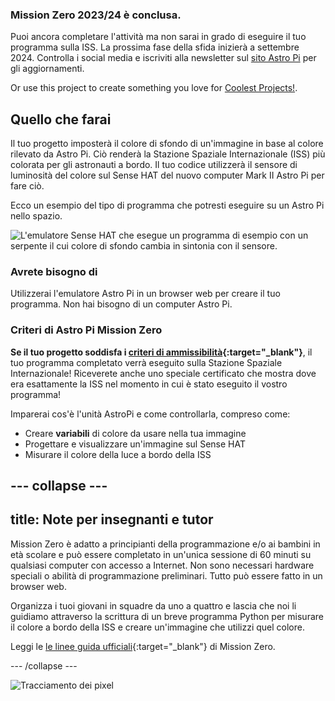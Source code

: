 ### Mission Zero 2023/24 è conclusa.

Puoi ancora completare l'attività ma non sarai in grado di eseguire il tuo programma sulla ISS. La prossima fase della sfida inizierà a settembre 2024. Controlla i social media e iscriviti alla newsletter sul [sito Astro Pi](https://astro-pi.org/mission-zero/) per gli aggiornamenti.

Or use this project to create something you love for [Coolest Projects!](https://online.coolestprojects.org/take-part).



## Quello che farai

Il tuo progetto imposterà il colore di sfondo di un'immagine in base al colore rilevato da Astro Pi. Ciò renderà la Stazione Spaziale Internazionale (ISS) più colorata per gli astronauti a bordo. Il tuo codice utilizzerà il sensore di luminosità del colore sul Sense HAT del nuovo computer Mark II Astro Pi per fare ciò.

Ecco un esempio del tipo di programma che potresti eseguire su un Astro Pi nello spazio.

![L'emulatore Sense HAT che esegue un programma di esempio con un serpente il cui colore di sfondo cambia in sintonia con il sensore.](images/finished.gif)

### Avrete bisogno di

Utilizzerai l'emulatore Astro Pi in un browser web per creare il tuo programma. Non hai bisogno di un computer Astro Pi.

### Criteri di Astro Pi Mission Zero

**Se il tuo progetto soddisfa i [criteri di ammissibilità](https://astro-pi.org/mission-zero/eligibility){:target="_blank"}**, il tuo programma completato verrà eseguito sulla Stazione Spaziale Internazionale! Riceverete anche uno speciale certificato che mostra dove era esattamente la ISS nel momento in cui è stato eseguito il vostro programma!

Imparerai cos'è l'unità AstroPi e come controllarla, compreso come:
+ Creare **variabili** di colore da usare nella tua immagine
+ Progettare e visualizzare un'immagine sul Sense HAT
+ Misurare il colore della luce a bordo della ISS

--- collapse ---
---
title: Note per insegnanti e tutor
---

Mission Zero è adatto a principianti della programmazione e/o ai bambini in età scolare e può essere completato in un'unica sessione di 60 minuti su qualsiasi computer con accesso a Internet. Non sono necessari hardware speciali o abilità di programmazione preliminari. Tutto può essere fatto in un browser web.

Organizza i tuoi giovani in squadre da uno a quattro e lascia che noi li guidiamo attraverso la scrittura di un breve programma Python per misurare il colore a bordo della ISS e creare un'immagine che utilizzi quel colore.

Leggi le [le linee guida ufficiali](https://astro-pi.org/mission-zero/guidelines){:target="_blank"} di Mission Zero.

--- /collapse ---

![Tracciamento dei pixel](https://code.org/api/hour/begin_raspberrypi_astropi.png)
